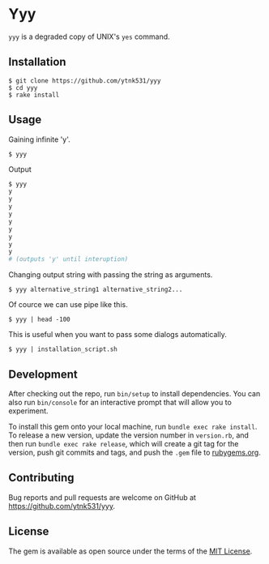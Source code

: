 # Yyy
`yyy` is a degraded copy of UNIX's `yes` command.


## Installation
    $ git clone https://github.com/ytnk531/yyy
    $ cd yyy
    $ rake install

## Usage
Gaining infinite 'y'.
    
    $ yyy

Output
```bash
$ yyy
y
y
y
y
y
y
y
y
y
# (outputs 'y' until interuption)
```
Changing output string with passing the string as arguments.

    $ yyy alternative_string1 alternative_string2...
Of cource we can use pipe like this.
    
    $ yyy | head -100

This is useful when you want to pass some dialogs automatically.

    $ yyy | installation_script.sh

## Development

After checking out the repo, run `bin/setup` to install dependencies. You can also run `bin/console` for an interactive prompt that will allow you to experiment.

To install this gem onto your local machine, run `bundle exec rake install`. To release a new version, update the version number in `version.rb`, and then run `bundle exec rake release`, which will create a git tag for the version, push git commits and tags, and push the `.gem` file to [rubygems.org](https://rubygems.org).

## Contributing

Bug reports and pull requests are welcome on GitHub at https://github.com/ytnk531/yyy.

## License

The gem is available as open source under the terms of the [MIT License](https://opensource.org/licenses/MIT).
